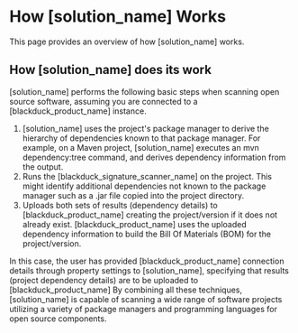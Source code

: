 # How [solution_name] Works

This page provides an overview of how [solution_name] works.

## How [solution_name] does its work

[solution_name] performs the following basic steps when scanning open source software, assuming you are connected to a [blackduck_product_name] instance.

1. [solution_name] uses the project's package manager to derive the hierarchy of dependencies known to that package manager. For example, on a Maven project, [solution_name] executes an mvn dependency:tree command, and derives dependency information from the output.
1. Runs the [blackduck_signature_scanner_name] on the project. This might identify additional dependencies not known to the package manager such as a .jar file copied into the project directory.
1. Uploads both sets of results (dependency details) to [blackduck_product_name] creating the project/version if it does not already exist. [blackduck_product_name] uses the uploaded dependency information to build the Bill Of Materials (BOM) for the project/version.

In this case, the user has provided [blackduck_product_name] connection details through property settings to [solution_name], specifying that results (project dependency details) are to be uploaded to [blackduck_product_name]
By combining all these techniques, [solution_name] is capable of scanning a wide range of software projects
utilizing a variety of package managers and programming languages for open source components.
